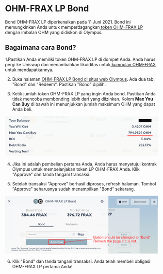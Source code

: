 # OHM-FRAX LP Bond

Bond OHM-FRAX LP diperkenalkan pada 11 Juni 2021. Bond ini memungkinkan Anda untuk memperdagangkan[ token OHM-FRAX LP](https://v2.info.uniswap.org/pair/0x2dce0dda1c2f98e0f171de8333c3c6fe1bbf4877) dengan imbalan OHM yang didiskon di Olympus.

## Bagaimana cara Bond?

1.Pastikan Anda memiliki token OHM-FRAX LP di dompet Anda. Anda harus pergi ke Uniswap dan menambahkan likuiditas untuk[ kumpulan OHM-FRAX](https://v2.info.uniswap.org/pair/0x2dce0dda1c2f98e0f171de8333c3c6fe1bbf4877) untuk mendapatkannya.

2. Buka halaman [OHM-FRAX LP Bond di situs web Olympus](https://app.olympusdao.finance/#/bonds/ohm_frax_lp). Ada dua tab: "Bond" dan "Redeem". Pastikan "Bond" dipilih.

3. Ketik jumlah token OHM-FRAX LP yang ingin Anda bond. Pastikan Anda tidak mencoba membonding lebih dari yang diizinkan. Kolom **Max You Can Buy** di bawah ini menunjukkan jumlah maksimum OHM yang dapat Anda beli.

![Anda hanya dapat membeli hingga jumlah tertentu OHM](../../.gitbook/assets/max_you_can_buy.png)

4. Jika ini adalah pembelian pertama Anda, Anda harus menyetujui kontrak Olympus untuk membelanjakan token LP OHM-FRAX Anda. Klik "Approve" dan tanda tangani transaksi.

5. Setelah transaksi "Approve" berhasil diproses, refresh halaman. Tombol "Approve" seharusnya sudah menampilkan "Bond" sekarang.

![Segarkan halaman setelah proses persetujuan token](../../.gitbook/assets/bond_ohm_frax_refresh.png)

6. Klik "Bond" dan tanda tangani transaksi. Anda telah membeli obligasi OHM-FRAX LP pertama Anda!

